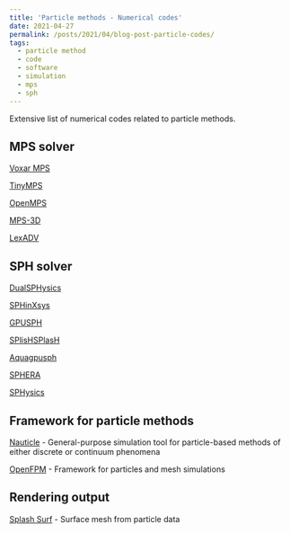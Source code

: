 ```yaml
---
title: 'Particle methods - Numerical codes'
date: 2021-04-27
permalink: /posts/2021/04/blog-post-particle-codes/
tags:
  - particle method
  - code
  - software
  - simulation
  - mps
  - sph
---
```


Extensive list of numerical codes related to particle methods.

MPS solver
------

<a href="https://github.com/andreluizbvs/VoxarMPS" target="_blank">Voxar MPS</a>

<a href="https://github.com/s6s3/TinyMPS" target="_blank">TinyMPS</a>

<a href="https://github.com/openmps/openmps" target="_blank">OpenMPS</a>

<a href="https://github.com/dc-fukuoka/mps" target="_blank">MPS-3D</a>

<a href="http://adventure.sys.t.u-tokyo.ac.jp/lexadv/index.html" target="_blank">LexADV</a>

SPH solver
------

<a href="http://www.dual.sphysics.org" target="_blank">DualSPHysics</a>

<a href="https://www.sphinxsys.org/" target="_blank">SPHinXsys</a>

<a href="http://www.gpusph.org" target="_blank">GPUSPH</a>

<a href="https://github.com/InteractiveComputerGraphics/SPlisHSPlasH" target="_blank">SPlisHSPlasH</a>

<a href="https://github.com/sanguinariojoe/aquagpusph" target="_blank">Aquagpusph</a>

<a href="https://github.com/AndreaAmicarelliRSE/SPHERA" target="_blank">SPHERA</a>

<a href="http://wiki.manchester.ac.uk/sphysics/index.php/Main_Page" target="_blank">SPHysics</a>

Framework for particle methods
-----

<a href="https://bitbucket.org/nauticleproject" target="_blank">Nauticle</a> - General-purpose simulation tool for particle-based methods of either discrete or continuum phenomena

<a href="http://openfpm.mpi-cbg.de" target="_blank">OpenFPM</a> - Framework for particles and mesh simulations

Rendering output
-----

<a href="https://github.com/w1th0utnam3/splashsurf" target="_blank">Splash Surf</a> - Surface mesh from particle data

